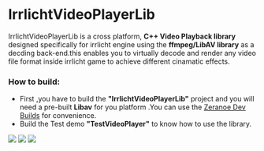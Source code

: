# IrrlichtVideoPlayerLib
IrrlichtVideoPlayerLib is a cross platform, <b>C++ Video Playback library</b> designed specifically for irrlicht engine using the <b>ffmpeg/LibAV library</b>
as a decding back-end.this enables you to virtually decode and render any video file format inside irrlicht game to achieve different cinamatic effects.
### How to build:
- First ,you have to build the <b>"IrrlichtVideoPlayerLib"</b> project and you will need a pre-built <b>Libav</b> for you platform .You can
use the [Zeranoe Dev Builds](https://ffmpeg.zeranoe.com/builds/) for convenience.
- Build the Test demo <b>"TestVideoPlayer"</b> to know how to use the library.


![](https://github.com/mahmoudgalal/IrrlichtVideoPlayerLib/raw/master/TestVideoPlayer/irrlichtvideo.png)
![](https://github.com/mahmoudgalal/IrrlichtVideoPlayerLib/raw/master/TestVideoPlayer/irrlichtvideo1.png)
![](https://github.com/mahmoudgalal/IrrlichtVideoPlayerLib/raw/master/TestVideoPlayer/irrlichtvideo3.png)
